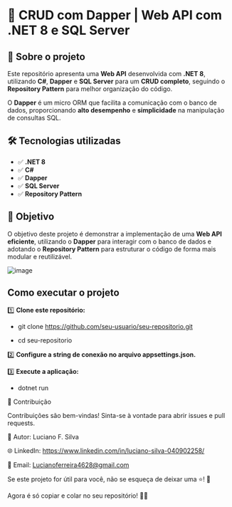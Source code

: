 # 🚀 CRUD com Dapper | Web API com .NET 8 e SQL Server  

## 📌 Sobre o projeto  
Este repositório apresenta uma **Web API** desenvolvida com **.NET 8**, utilizando **C#**, **Dapper** e **SQL Server** para um **CRUD completo**, seguindo o **Repository Pattern** para melhor organização do código.  

O **Dapper** é um micro ORM que facilita a comunicação com o banco de dados, proporcionando **alto desempenho** e **simplicidade** na manipulação de consultas SQL.  

## 🛠 Tecnologias utilizadas  
- ✅ **.NET 8**  
- ✅ **C#**  
- ✅ **Dapper**  
- ✅ **SQL Server**  
- ✅ **Repository Pattern**  

## 🎯 Objetivo  
O objetivo deste projeto é demonstrar a implementação de uma **Web API eficiente**, utilizando o **Dapper** para interagir com o banco de dados e adotando o **Repository Pattern** para estruturar o código de forma mais modular e reutilizável. 


![image](https://github.com/user-attachments/assets/b9feecf4-a4c0-4935-8a5f-ff05c931bcd6)


## Como executar o projeto 

1️⃣ **Clone este repositório:** 

- git clone https://github.com/seu-usuario/seu-repositorio.git
  
- cd seu-repositorio

2️⃣ **Configure a string de conexão no arquivo appsettings.json.**

3️⃣ **Execute a aplicação:**

- dotnet run
  
  
🤝 Contribuição

Contribuições são bem-vindas!
Sinta-se à vontade para abrir issues e pull requests.

👤 Autor: Luciano F. Silva

🌐 LinkedIn: https://www.linkedin.com/in/luciano-silva-040902258/

📧 Email: Lucianoferreira4628@gmail.com

Se este projeto for útil para você, não se esqueça de deixar uma ⭐! 🚀

Agora é só copiar e colar no seu repositório! 🚀😃





